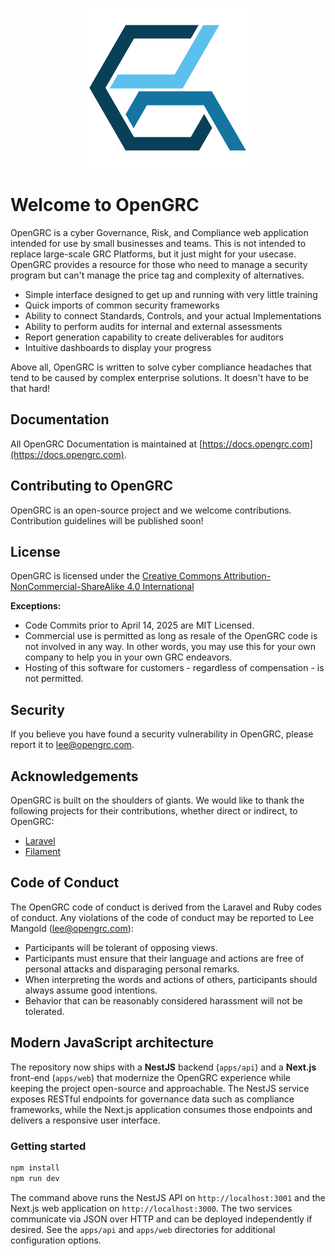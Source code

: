 <p style="text-align: center;" align="center">
  <img src="https://github.com/LeeMangold/opengrc-docs/blob/main/docs/img/logo-256.png?raw=true" alt="OpenGRC Logo" />
</p>

# Welcome to OpenGRC

OpenGRC is a cyber Governance, Risk, and Compliance web application intended for use by small businesses and teams. This is not intended to replace large-scale GRC Platforms, but it just might for your usecase. OpenGRC provides a resource for those who need to manage a security program but can't manage the price tag and complexity of alternatives.

* Simple interface designed to get up and running with very little training
* Quick imports of common security frameworks
* Ability to connect Standards, Controls, and your actual Implementations
* Ability to perform audits for internal and external assessments
* Report generation capability to create deliverables for auditors
* Intuitive dashboards to display your progress

Above all, OpenGRC is written to solve cyber compliance headaches that tend to be caused by complex enterprise solutions. It doesn't have to be that hard!

## Documentation
All OpenGRC Documentation is maintained at [https://docs.opengrc.com](https://docs.opengrc.com).

## Contributing to OpenGRC

OpenGRC is an open-source project and we welcome contributions. Contribution guidelines will be published soon!

## License

OpenGRC is licensed under the [Creative Commons Attribution-NonCommercial-ShareAlike 4.0 International](https://creativecommons.org/licenses/by-nc-sa/4.0/?ref=chooser-v1)

**Exceptions:**
* Code Commits prior to April 14, 2025 are MIT Licensed.
* Commercial use is permitted as long as resale of the OpenGRC code is not involved in any way. In other words, you may use this for your own company to help you in your own GRC endeavors.
* Hosting of this software for customers - regardless of compensation - is not permitted.


## Security

If you believe you have found a security vulnerability in OpenGRC, please report it to lee@opengrc.com.

## Acknowledgements

OpenGRC is built on the shoulders of giants. We would like to thank the following projects for their contributions, whether direct or indirect, to OpenGRC:

* [Laravel](https://laravel.com)
* [Filament](https://filamentphp.com)

## Code of Conduct
The OpenGRC code of conduct is derived from the Laravel and Ruby codes of conduct. Any violations of the code of conduct may be reported to Lee Mangold (lee@opengrc.com):

- Participants will be tolerant of opposing views.
- Participants must ensure that their language and actions are free of personal attacks and disparaging personal remarks.
- When interpreting the words and actions of others, participants should always assume good intentions.
- Behavior that can be reasonably considered harassment will not be tolerated.



## Modern JavaScript architecture

The repository now ships with a **NestJS** backend (`apps/api`) and a **Next.js** front-end (`apps/web`) that modernize the OpenGRC
experience while keeping the project open-source and approachable. The NestJS service exposes RESTful endpoints for governance data
such as compliance frameworks, while the Next.js application consumes those endpoints and delivers a responsive user interface.

### Getting started

```bash
npm install
npm run dev
```

The command above runs the NestJS API on `http://localhost:3001` and the Next.js web application on `http://localhost:3000`. The
two services communicate via JSON over HTTP and can be deployed independently if desired. See the `apps/api` and `apps/web`
directories for additional configuration options.
